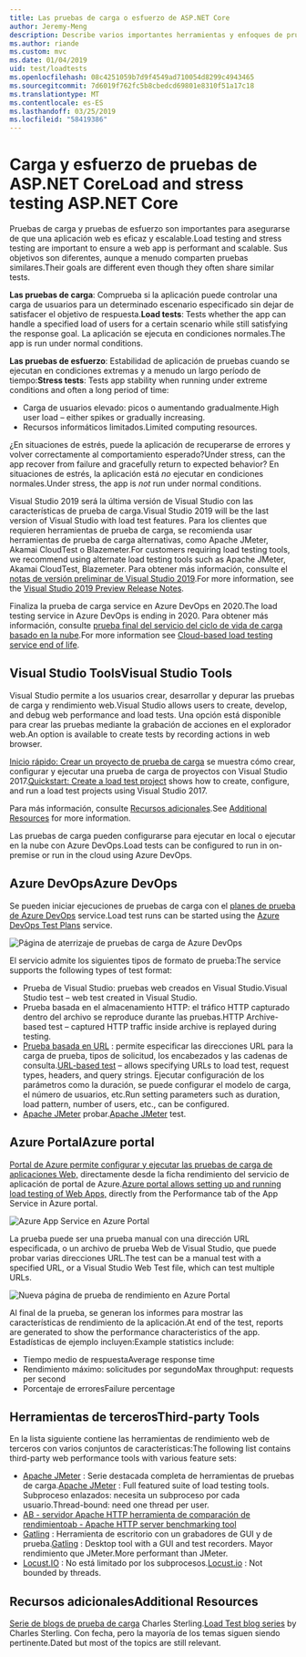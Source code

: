 ```yaml
---
title: Las pruebas de carga o esfuerzo de ASP.NET Core
author: Jeremy-Meng
description: Describe varios importantes herramientas y enfoques de pruebas de carga y las aplicaciones ASP.NET Core de prueba de carga.
ms.author: riande
ms.custom: mvc
ms.date: 01/04/2019
uid: test/loadtests
ms.openlocfilehash: 08c4251059b7d9f4549ad710054d8299c4943465
ms.sourcegitcommit: 7d6019f762fc5b8cbedcd69801e8310f51a17c18
ms.translationtype: MT
ms.contentlocale: es-ES
ms.lasthandoff: 03/25/2019
ms.locfileid: "58419386"
---
```

# <a name="load-and-stress-testing-aspnet-core"></a><span data-ttu-id="72434-103">Carga y esfuerzo de pruebas de ASP.NET Core</span><span class="sxs-lookup"><span data-stu-id="72434-103">Load and stress testing ASP.NET Core</span></span>

<span data-ttu-id="72434-104">Pruebas de carga y pruebas de esfuerzo son importantes para asegurarse de que una aplicación web es eficaz y escalable.</span><span class="sxs-lookup"><span data-stu-id="72434-104">Load testing and stress testing are important to ensure a web app is performant and scalable.</span></span> <span data-ttu-id="72434-105">Sus objetivos son diferentes, aunque a menudo comparten pruebas similares.</span><span class="sxs-lookup"><span data-stu-id="72434-105">Their goals are different even though they often share similar tests.</span></span>

<span data-ttu-id="72434-106">**Las pruebas de carga**: Comprueba si la aplicación puede controlar una carga de usuarios para un determinado escenario especificado sin dejar de satisfacer el objetivo de respuesta.</span><span class="sxs-lookup"><span data-stu-id="72434-106">**Load tests**: Tests whether the app can handle a specified load of users for a certain scenario while still satisfying the response goal.</span></span> <span data-ttu-id="72434-107">La aplicación se ejecuta en condiciones normales.</span><span class="sxs-lookup"><span data-stu-id="72434-107">The app is run under normal conditions.</span></span>

<span data-ttu-id="72434-108">**Las pruebas de esfuerzo**: Estabilidad de aplicación de pruebas cuando se ejecutan en condiciones extremas y a menudo un largo período de tiempo:</span><span class="sxs-lookup"><span data-stu-id="72434-108">**Stress tests**: Tests app stability when running under extreme conditions and often a long period of time:</span></span>

* <span data-ttu-id="72434-109">Carga de usuarios elevado: picos o aumentando gradualmente.</span><span class="sxs-lookup"><span data-stu-id="72434-109">High user load – either spikes or gradually increasing.</span></span>
* <span data-ttu-id="72434-110">Recursos informáticos limitados.</span><span class="sxs-lookup"><span data-stu-id="72434-110">Limited computing resources.</span></span>

<span data-ttu-id="72434-111">¿En situaciones de estrés, puede la aplicación de recuperarse de errores y volver correctamente al comportamiento esperado?</span><span class="sxs-lookup"><span data-stu-id="72434-111">Under stress, can the app recover from failure and gracefully return to expected behavior?</span></span> <span data-ttu-id="72434-112">En situaciones de estrés, la aplicación está *no* ejecutar en condiciones normales.</span><span class="sxs-lookup"><span data-stu-id="72434-112">Under stress, the app is *not* run under normal conditions.</span></span>

<span data-ttu-id="72434-113">Visual Studio 2019 será la última versión de Visual Studio con las características de prueba de carga.</span><span class="sxs-lookup"><span data-stu-id="72434-113">Visual Studio 2019 will be the last version of Visual Studio with load test features.</span></span> <span data-ttu-id="72434-114">Para los clientes que requieren herramientas de prueba de carga, se recomienda usar herramientas de prueba de carga alternativas, como Apache JMeter, Akamai CloudTest o Blazemeter.</span><span class="sxs-lookup"><span data-stu-id="72434-114">For customers requiring load testing tools, we recommend using alternate load testing tools such as Apache JMeter, Akamai CloudTest, Blazemeter.</span></span> <span data-ttu-id="72434-115">Para obtener más información, consulte el [notas de versión preliminar de Visual Studio 2019](/visualstudio/releases/2019/release-notes-preview#test-tools).</span><span class="sxs-lookup"><span data-stu-id="72434-115">For more information, see the [Visual Studio 2019 Preview Release Notes](/visualstudio/releases/2019/release-notes-preview#test-tools).</span></span>

<span data-ttu-id="72434-116">Finaliza la prueba de carga service en Azure DevOps en 2020.</span><span class="sxs-lookup"><span data-stu-id="72434-116">The load testing service in Azure DevOps is ending in 2020.</span></span> <span data-ttu-id="72434-117">Para obtener más información, consulte [prueba final del servicio del ciclo de vida de carga basado en la nube](https://devblogs.microsoft.com/devops/cloud-based-load-testing-service-eol/).</span><span class="sxs-lookup"><span data-stu-id="72434-117">For more information see [Cloud-based load testing service end of life](https://devblogs.microsoft.com/devops/cloud-based-load-testing-service-eol/).</span></span>

## <a name="visual-studio-tools"></a><span data-ttu-id="72434-118">Visual Studio Tools</span><span class="sxs-lookup"><span data-stu-id="72434-118">Visual Studio Tools</span></span>

<span data-ttu-id="72434-119">Visual Studio permite a los usuarios crear, desarrollar y depurar las pruebas de carga y rendimiento web.</span><span class="sxs-lookup"><span data-stu-id="72434-119">Visual Studio allows users to create, develop, and debug web performance and load tests.</span></span> <span data-ttu-id="72434-120">Una opción está disponible para crear las pruebas mediante la grabación de acciones en el explorador web.</span><span class="sxs-lookup"><span data-stu-id="72434-120">An option is available to create tests by recording actions in web browser.</span></span>

<span data-ttu-id="72434-121">[Inicio rápido: Crear un proyecto de prueba de carga](/visualstudio/test/quickstart-create-a-load-test-project?view=vs-2017) se muestra cómo crear, configurar y ejecutar una prueba de carga de proyectos con Visual Studio 2017.</span><span class="sxs-lookup"><span data-stu-id="72434-121">[Quickstart: Create a load test project](/visualstudio/test/quickstart-create-a-load-test-project?view=vs-2017) shows how to create, configure, and run a load test projects using Visual Studio 2017.</span></span>

<span data-ttu-id="72434-122">Para más información, consulte [Recursos adicionales](#add).</span><span class="sxs-lookup"><span data-stu-id="72434-122">See [Additional Resources](#add) for more information.</span></span>

<span data-ttu-id="72434-123">Las pruebas de carga pueden configurarse para ejecutar en local o ejecutar en la nube con Azure DevOps.</span><span class="sxs-lookup"><span data-stu-id="72434-123">Load tests can be configured to run in on-premise or run in the cloud using Azure DevOps.</span></span>

## <a name="azure-devops"></a><span data-ttu-id="72434-124">Azure DevOps</span><span class="sxs-lookup"><span data-stu-id="72434-124">Azure DevOps</span></span>

<span data-ttu-id="72434-125">Se pueden iniciar ejecuciones de pruebas de carga con el [planes de prueba de Azure DevOps](/azure/devops/test/load-test/index?view=vsts) service.</span><span class="sxs-lookup"><span data-stu-id="72434-125">Load test runs can be started using the [Azure DevOps Test Plans](/azure/devops/test/load-test/index?view=vsts) service.</span></span>

![Página de aterrizaje de pruebas de carga de Azure DevOps](./load-tests/_static/azure-devops-load-test.png)

<span data-ttu-id="72434-127">El servicio admite los siguientes tipos de formato de prueba:</span><span class="sxs-lookup"><span data-stu-id="72434-127">The service supports the following types of test format:</span></span>

* <span data-ttu-id="72434-128">Prueba de Visual Studio: pruebas web creados en Visual Studio.</span><span class="sxs-lookup"><span data-stu-id="72434-128">Visual Studio test – web test created in Visual Studio.</span></span>
* <span data-ttu-id="72434-129">Prueba basada en el almacenamiento HTTP: el tráfico HTTP capturado dentro del archivo se reproduce durante las pruebas.</span><span class="sxs-lookup"><span data-stu-id="72434-129">HTTP Archive-based test – captured HTTP traffic inside archive is replayed during testing.</span></span>
* <span data-ttu-id="72434-130">[Prueba basada en URL](/azure/devops/test/load-test/get-started-simple-cloud-load-test?view=vsts) : permite especificar las direcciones URL para la carga de prueba, tipos de solicitud, los encabezados y las cadenas de consulta.</span><span class="sxs-lookup"><span data-stu-id="72434-130">[URL-based test](/azure/devops/test/load-test/get-started-simple-cloud-load-test?view=vsts) – allows specifying URLs to load test, request types, headers, and query strings.</span></span> <span data-ttu-id="72434-131">Ejecutar configuración de los parámetros como la duración, se puede configurar el modelo de carga, el número de usuarios, etc.</span><span class="sxs-lookup"><span data-stu-id="72434-131">Run setting parameters such as duration, load pattern, number of users, etc., can be configured.</span></span>
* <span data-ttu-id="72434-132">[Apache JMeter](https://jmeter.apache.org/) probar.</span><span class="sxs-lookup"><span data-stu-id="72434-132">[Apache JMeter](https://jmeter.apache.org/) test.</span></span>

## <a name="azure-portal"></a><span data-ttu-id="72434-133">Azure Portal</span><span class="sxs-lookup"><span data-stu-id="72434-133">Azure portal</span></span>

<span data-ttu-id="72434-134">[Portal de Azure permite configurar y ejecutar las pruebas de carga de aplicaciones Web,](/azure/devops/test/load-test/app-service-web-app-performance-test?view=vsts) directamente desde la ficha rendimiento del servicio de aplicación de portal de Azure.</span><span class="sxs-lookup"><span data-stu-id="72434-134">[Azure portal allows setting up and running load testing of Web Apps,](/azure/devops/test/load-test/app-service-web-app-performance-test?view=vsts) directly from the Performance tab of the App Service in Azure portal.</span></span>

![Azure App Service en Azure Portal](./load-tests/_static/azure-appservice-perf-test.png)

<span data-ttu-id="72434-136">La prueba puede ser una prueba manual con una dirección URL especificada, o un archivo de prueba Web de Visual Studio, que puede probar varias direcciones URL.</span><span class="sxs-lookup"><span data-stu-id="72434-136">The test can be a manual test with a specified URL, or a Visual Studio Web Test file, which can test multiple URLs.</span></span>

![Nueva página de prueba de rendimiento en Azure Portal](./load-tests/_static/azure-appservice-perf-test-config.png)

<span data-ttu-id="72434-138">Al final de la prueba, se generan los informes para mostrar las características de rendimiento de la aplicación.</span><span class="sxs-lookup"><span data-stu-id="72434-138">At end of the test, reports are generated to show the performance characteristics of the app.</span></span> <span data-ttu-id="72434-139">Estadísticas de ejemplo incluyen:</span><span class="sxs-lookup"><span data-stu-id="72434-139">Example statistics include:</span></span>

* <span data-ttu-id="72434-140">Tiempo medio de respuesta</span><span class="sxs-lookup"><span data-stu-id="72434-140">Average response time</span></span>
* <span data-ttu-id="72434-141">Rendimiento máximo: solicitudes por segundo</span><span class="sxs-lookup"><span data-stu-id="72434-141">Max throughput: requests per second</span></span>
* <span data-ttu-id="72434-142">Porcentaje de errores</span><span class="sxs-lookup"><span data-stu-id="72434-142">Failure percentage</span></span>

## <a name="third-party-tools"></a><span data-ttu-id="72434-143">Herramientas de terceros</span><span class="sxs-lookup"><span data-stu-id="72434-143">Third-party Tools</span></span>

<span data-ttu-id="72434-144">En la lista siguiente contiene las herramientas de rendimiento web de terceros con varios conjuntos de características:</span><span class="sxs-lookup"><span data-stu-id="72434-144">The following list contains third-party web performance tools with various feature sets:</span></span>

* <span data-ttu-id="72434-145">[Apache JMeter](https://jmeter.apache.org/) : Serie destacada completa de herramientas de pruebas de carga.</span><span class="sxs-lookup"><span data-stu-id="72434-145">[Apache JMeter](https://jmeter.apache.org/) : Full featured suite of load testing tools.</span></span> <span data-ttu-id="72434-146">Subproceso enlazados: necesita un subproceso por cada usuario.</span><span class="sxs-lookup"><span data-stu-id="72434-146">Thread-bound: need one thread per user.</span></span>
* [<span data-ttu-id="72434-147">AB - servidor Apache HTTP herramienta de comparación de rendimiento</span><span class="sxs-lookup"><span data-stu-id="72434-147">ab - Apache HTTP server benchmarking tool</span></span>](https://httpd.apache.org/docs/2.4/programs/ab.html)
* <span data-ttu-id="72434-148">[Gatling](https://gatling.io/) : Herramienta de escritorio con un grabadores de GUI y de prueba.</span><span class="sxs-lookup"><span data-stu-id="72434-148">[Gatling](https://gatling.io/) : Desktop tool with a GUI and test recorders.</span></span> <span data-ttu-id="72434-149">Mayor rendimiento que JMeter.</span><span class="sxs-lookup"><span data-stu-id="72434-149">More performant than JMeter.</span></span>
* <span data-ttu-id="72434-150">[Locust.IO](https://locust.io/) : No está limitado por los subprocesos.</span><span class="sxs-lookup"><span data-stu-id="72434-150">[Locust.io](https://locust.io/) : Not bounded by threads.</span></span>

<a name="add"></a>

## <a name="additional-resources"></a><span data-ttu-id="72434-151">Recursos adicionales</span><span class="sxs-lookup"><span data-stu-id="72434-151">Additional Resources</span></span>

<span data-ttu-id="72434-152">[Serie de blogs de prueba de carga](https://blogs.msdn.microsoft.com/charles_sterling/2015/06/01/load-test-series-part-i-creating-web-performance-tests-for-a-load-test/) Charles Sterling.</span><span class="sxs-lookup"><span data-stu-id="72434-152">[Load Test blog series](https://blogs.msdn.microsoft.com/charles_sterling/2015/06/01/load-test-series-part-i-creating-web-performance-tests-for-a-load-test/) by Charles Sterling.</span></span> <span data-ttu-id="72434-153">Con fecha, pero la mayoría de los temas siguen siendo pertinente.</span><span class="sxs-lookup"><span data-stu-id="72434-153">Dated but most of the topics are still relevant.</span></span>
